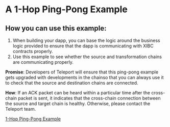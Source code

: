 # A 1-Hop Ping-Pong Example

## How you can use this example:

1. When building your dapp, you can base the logic around the business logic provided to ensure that the dapp is communicating with XIBC contracts properly. 
2. Use this example to see whether the source and transformation chains are communicating properly. 

**Promise**: Developers of Teleport will ensure that this ping-pong example gets upgraded with developments in the chainso that you can always use it to check that the source and destination chains are connected. 

**How**: If an ACK packet can be heard within a particular time after the cross-chain packet is sent, it indicates that the cross-chain connection between the source and target chain is healthy. Otherwise, please contact the Teleport team.

[1-Hop Ping-Pong Example](https://github.com/teleport-network/xibc-apps/tree/meta/pingpong/pingpong)

